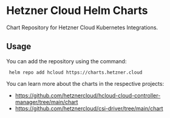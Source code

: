 # Hetzner Cloud Helm Charts

Chart Repository for Hetzner Cloud Kubernetes Integrations.

## Usage

You can add the repository using the command:

```shell
 helm repo add hcloud https://charts.hetzner.cloud
```

You can learn more about the charts in the respective projects:

- https://github.com/hetznercloud/hcloud-cloud-controller-manager/tree/main/chart
- https://github.com/hetznercloud/csi-driver/tree/main/chart
